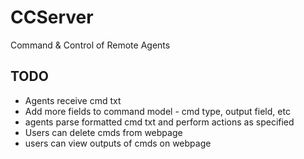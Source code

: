 # CCServer
Command &amp; Control of Remote Agents


## TODO
* Agents receive cmd txt
* Add more fields to command model - cmd type, output field, etc
* agents parse formatted cmd txt and perform actions as specified
* Users can delete cmds from webpage
* users can view outputs of cmds on webpage

